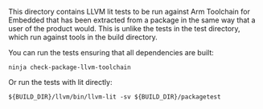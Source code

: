 This directory contains LLVM lit tests to be run against Arm Toolchain
for Embedded that has been extracted from a package in the same way
that a user of the product would. This is unlike the tests in the test
directory, which run against tools in the build directory.

You can run the tests ensuring that all dependencies are built:

    ninja check-package-llvm-toolchain

Or run the tests with lit directly:

    ${BUILD_DIR}/llvm/bin/llvm-lit -sv ${BUILD_DIR}/packagetest
